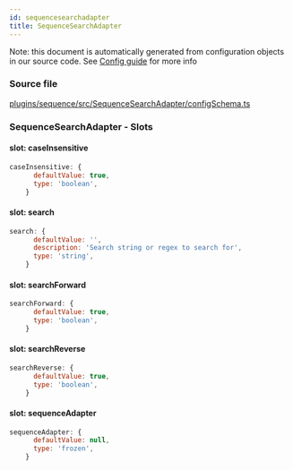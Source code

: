 ```yaml
---
id: sequencesearchadapter
title: SequenceSearchAdapter
---
```


Note: this document is automatically generated from configuration objects in our
source code. See [Config guide](/docs/config_guide) for more info

### Source file

[plugins/sequence/src/SequenceSearchAdapter/configSchema.ts](https://github.com/GMOD/jbrowse-components/blob/main/plugins/sequence/src/SequenceSearchAdapter/configSchema.ts)

### SequenceSearchAdapter - Slots

#### slot: caseInsensitive

```js
caseInsensitive: {
      defaultValue: true,
      type: 'boolean',
    }
```

#### slot: search

```js
search: {
      defaultValue: '',
      description: 'Search string or regex to search for',
      type: 'string',
    }
```

#### slot: searchForward

```js
searchForward: {
      defaultValue: true,
      type: 'boolean',
    }
```

#### slot: searchReverse

```js
searchReverse: {
      defaultValue: true,
      type: 'boolean',
    }
```

#### slot: sequenceAdapter

```js
sequenceAdapter: {
      defaultValue: null,
      type: 'frozen',
    }
```
